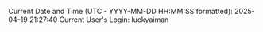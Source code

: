 Current Date and Time (UTC - YYYY-MM-DD HH:MM:SS formatted): 2025-04-19 21:27:40
Current User's Login: luckyaiman
